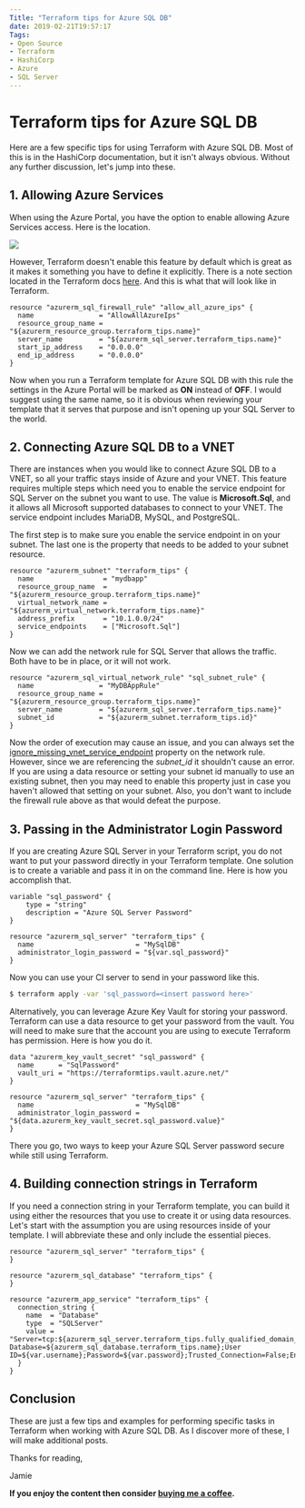 ```yaml
---
Title: "Terraform tips for Azure SQL DB"
date: 2019-02-21T19:57:17
Tags: 
- Open Source
- Terraform
- HashiCorp
- Azure
- SQL Server
---
```

# Terraform tips for Azure SQL DB

Here are a few specific tips for using Terraform with Azure SQL DB. Most of this is in the HashiCorp documentation, but it isn't always obvious. Without any further discussion, let's jump into these.

## 1. Allowing Azure Services

When using the Azure Portal, you have the option to enable allowing Azure Services access. Here is the location.

![](/images/other-posts/AllowAzureServices.png)

However, Terraform doesn't enable this feature by default which is great as it makes it something you have to define it explicitly. There is a note section located in the Terraform docs [here](https://www.terraform.io/docs/providers/azurerm/r/sql_firewall_rule.html#argument-reference). And this is what that will look like in Terraform.

```HCL
resource "azurerm_sql_firewall_rule" "allow_all_azure_ips" {
  name                = "AllowAllAzureIps"
  resource_group_name = "${azurerm_resource_group.terraform_tips.name}"
  server_name         = "${azurerm_sql_server.terraform_tips.name}"
  start_ip_address    = "0.0.0.0"
  end_ip_address      = "0.0.0.0"
}
```

Now when you run a Terraform template for Azure SQL DB with this rule the settings in the Azure Portal will be marked as **ON** instead of **OFF**. I would suggest using the same name, so it is obvious when reviewing your template that it serves that purpose and isn't opening up your SQL Server to the world.

## 2. Connecting Azure SQL DB to a VNET

There are instances when you would like to connect Azure SQL DB to a VNET, so all your traffic stays inside of Azure and your VNET. This feature requires multiple steps which need you to enable the service endpoint for SQL Server on the subnet you want to use. The value is **Microsoft.Sql**, and it allows all Microsoft supported databases to connect to your VNET. The service endpoint includes MariaDB, MySQL, and PostgreSQL.

The first step is to make sure you enable the service endpoint in on your subnet. The last one is the property that needs to be added to your subnet resource.

```HCL
resource "azurerm_subnet" "terraform_tips" {
  name                 = "mydbapp"
  resource_group_name  = "${azurerm_resource_group.terraform_tips.name}"
  virtual_network_name = "${azurerm_virtual_network.terraform_tips.name}"
  address_prefix       = "10.1.0.0/24"
  service_endpoints    = ["Microsoft.Sql"]
}
```

Now we can add the network rule for SQL Server that allows the traffic. Both have to be in place, or it will not work.

```HCL
resource "azurerm_sql_virtual_network_rule" "sql_subnet_rule" {
  name                = "MyDBAppRule"
  resource_group_name = "${azurerm_resource_group.terraform_tips.name}"
  server_name         = "${azurerm_sql_server.terraform_tips.name}"
  subnet_id           = "${azurerm_subnet.terraform_tips.id}"
}
```

Now the order of execution may cause an issue, and you can always set the [ignore_missing_vnet_service_endpoint](https://www.terraform.io/docs/providers/azurerm/r/sql_virtual_network_rule.html#ignore_missing_vnet_service_endpoint) property on the network rule. However, since we are referencing the *subnet_id* it shouldn't cause an error. If you are using a data resource or setting your subnet id manually to use an existing subnet, then you may need to enable this property just in case you haven't allowed that setting on your subnet. Also, you don't want to include the firewall rule above as that would defeat the purpose.

## 3. Passing in the Administrator Login Password

If you are creating Azure SQL Server in your Terraform script, you do not want to put your password directly in your Terraform template. One solution is to create a variable and pass it in on the command line. Here is how you accomplish that.

```HCL
variable "sql_password" {
    type = "string"
    description = "Azure SQL Server Password"
}

resource "azurerm_sql_server" "terraform_tips" {
  name                         = "MySqlDB"
  administrator_login_password = "${var.sql_password}"
}
```

Now you can use your CI server to send in your password like this.

```Bash
$ terraform apply -var 'sql_password=<insert password here>'
```

Alternatively, you can leverage Azure Key Vault for storing your password. Terraform can use a data resource to get your password from the vault. You will need to make sure that the account you are using to execute Terraform has permission. Here is how you do it.

```HCL
data "azurerm_key_vault_secret" "sql_password" {
  name      = "SqlPassword"
  vault_uri = "https://terraformtips.vault.azure.net/"
}

resource "azurerm_sql_server" "terraform_tips" {
  name                         = "MySqlDB"
  administrator_login_password = "${data.azurerm_key_vault_secret.sql_password.value}"
}
```

There you go, two ways to keep your Azure SQL Server password secure while still using Terraform.

## 4. Building connection strings in Terraform

If you need a connection string in your Terraform template, you can build it using either the resources that you use to create it or using data resources. Let's start with the assumption you are using resources inside of your template. I will abbreviate these and only include the essential pieces.

```HCL
resource "azurerm_sql_server" "terraform_tips" {
}

resource "azurerm_sql_database" "terraform_tips" {
}

resource "azurerm_app_service" "terraform_tips" {
  connection_string {
    name  = "Database"
    type  = "SQLServer"
    value = "Server=tcp:${azurerm_sql_server.terraform_tips.fully_qualified_domain_name Database=${azurerm_sql_database.terraform_tips.name};User ID=${var.username};Password=${var.password};Trusted_Connection=False;Encrypt=True;"
  }
}
```

## Conclusion

These are just a few tips and examples for performing specific tasks in Terraform when working with Azure SQL DB. As I discover more of these, I will make additional posts.

Thanks for reading,

Jamie

**If you enjoy the content then consider [buying me a coffee](https://www.buymeacoffee.com/aQPnJ73O8).**
